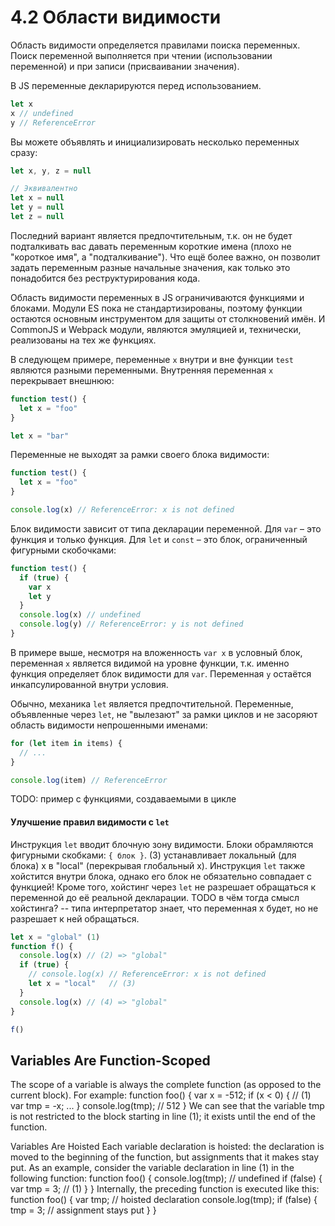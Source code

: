 # 4.2 Области видимости

Область видимости определяется правилами поиска переменных.
Поиск переменной выполняется при чтении (использовании переменной) и при записи (присваивании значения).

В JS переменные декларируются перед использованием.

```js
let x
x // undefined
y // ReferenceError
```

Вы можете объявлять и инициализировать несколько переменных сразу:

```js
let x, y, z = null

// Эквивалентно
let x = null
let y = null
let z = null
```

Последний вариант является предпочтительным, т.к. он не будет подталкивать вас давать переменным
короткие имена (плохо не "короткое имя", а "подталкивание"). Что ещё более важно, он позволит задать переменным разные
начальные значения, как только это понадобится без реструктурирования кода.

Область видимости переменных в JS ограничиваются функциями и блоками. Модули ES пока не стандартизированы,
поэтому функции остаются основным инструментом для защиты от столкновений имён. И CommonJS и Webpack модули,
являются эмуляцией и, технически, реализованы на тех же функциях.

В следующем примере, переменные `x` внутри и вне функции `test` являются разными переменными. Внутренняя переменная `x`
перекрывает внешнюю:

```js
function test() {
  let x = "foo"
}

let x = "bar"
```

Переменные не выходят за рамки своего блока видимости:

```js
function test() {
  let x = "foo"
}

console.log(x) // ReferenceError: x is not defined
```

Блок видимости зависит от типа декларации переменной. Для `var` – это функция и только функция.
Для `let` и `const` – это блок, ограниченный фигурными скобочками:

```js
function test() {
  if (true) {
    var x
    let y
  }
  console.log(x) // undefined
  console.log(y) // ReferenceError: y is not defined
}
```

В примере выше, несмотря на вложенность `var x` в условный блок, переменная `x` является
видимой на уровне функции, т.к. именно функция определяет блок видимости для `var`.
Переменная `y` остаётся инкапсулированной внутри условия.

Обычно, механика `let` является предпочтительной. Переменные, объявленные через `let`, не "вылезают"
за рамки циклов и не засоряют область видимости непрошенными именами:

```js
for (let item in items) {
  // ...
}

console.log(item) // ReferenceError
```

TODO: пример с функциями, создаваемыми в цикле

#### Улучшение правил видимости с `let`

Инструкция `let` вводит блочную зону видимости. Блоки обрамляются фигурными скобками: `{ блок }`.
(3) устанавливает локальный (для блока) x в "local" (перекрывая глобальный x).
Инструкция `let` также хойстится внутри блока, однако его блок не обязательно совпадает с функцией!
Кроме того, хойстинг через `let` не разрешает обращаться к переменной до её реальной декларации.
TODO в чём тогда смысл хойстинга? -- типа интерпретатор знает, что переменная x будет, но
не разрешает к ней обращаться.

```js
let x = "global" (1)
function f() {
  console.log(x) // (2) => "global"
  if (true) {
    // console.log(x) // ReferenceError: x is not defined
    let x = "local"   // (3)
  }
  console.log(x) // (4) => "global"
}

f()
```



## Variables Are Function-Scoped

The scope of a variable is always the complete function (as opposed to the current block). For example:
function foo() {
    var x = -512;
    if (x < 0) {  // (1)
        var tmp = -x;
        ...
    }
    console.log(tmp);  // 512
}
We can see that the variable tmp is not restricted to the block starting in line (1); it exists until the end of the function.

Variables Are Hoisted
Each variable declaration is hoisted: the declaration is moved to the beginning of the function, but assignments that it makes stay put. As an example, consider the variable declaration in line (1) in the following function:
function foo() {
    console.log(tmp); // undefined
    if (false) {
        var tmp = 3;  // (1)
    }
}
Internally, the preceding function is executed like this:
function foo() {
    var tmp;  // hoisted declaration
    console.log(tmp);
    if (false) {
        tmp = 3;  // assignment stays put
    }
}
